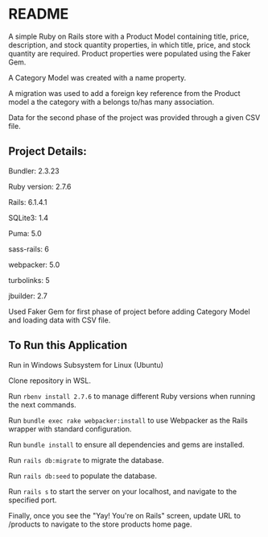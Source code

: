 # README

A simple Ruby on Rails store with a Product Model containing title, price, description, and stock quantity properties, 
in which title, price, and stock quantity are required.
Product properties were populated using the Faker Gem. 

A Category Model was created with a name property. 

A migration was used to add a foreign key reference from the Product model a the category with a belongs to/has many association.

Data for the second phase of the project was provided through a given CSV file.

## Project Details:

Bundler: 2.3.23

Ruby version: 2.7.6

Rails: 6.1.4.1

SQLite3: 1.4

Puma: 5.0

sass-rails: 6

webpacker: 5.0

turbolinks: 5

jbuilder: 2.7

Used Faker Gem for first phase of project before adding Category Model and loading data with CSV file.

## To Run this Application

Run in Windows Subsystem for Linux (Ubuntu) 

Clone repository in WSL.

Run `rbenv install 2.7.6` to manage different Ruby versions when running the next commands.

Run `bundle exec rake webpacker:install` to use Webpacker as the Rails wrapper with standard configuration.

Run `bundle install` to ensure all dependencies and gems are installed.

Run `rails db:migrate` to migrate the database.

Run `rails db:seed` to populate the database.

Run `rails s` to start the server on your localhost, and navigate to the specified port.

Finally, once you see the "Yay! You're on Rails" screen, update URL to /products to navigate to the store products home page.
